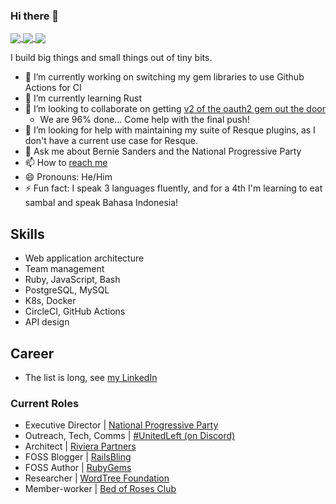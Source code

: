 ### Hi there 👋

<a href="https://github.com/anuraghazra/github-readme-stats#github-stats-card">
  <img align="center" src="https://github-readme-stats.vercel.app/api?username=pboling&count_private=true&show_icons=true&theme=tokyonight" />
</a>
<a href="https://github.com/anuraghazra/github-readme-stats#top-languages-card">
  <img align="center" src="https://github-readme-stats.vercel.app/api/top-langs/?username=pboling&theme=tokyonight&layout=compact&hide=rich%20text%20format" />
</a>
<a href="https://github.com/anuraghazra/github-readme-stats#wakatime-week-stats">
  <img align="center" src="https://github-readme-stats.vercel.app/api/wakatime?username=pboling&theme=tokyonight" />
</a>

I build big things and small things out of tiny bits.

- 🔭 I’m currently working on switching my gem libraries to use Github Actions for CI
- 🌱 I’m currently learning Rust
- 👯 I’m looking to collaborate on getting [v2 of the oauth2 gem out the door](https://github.com/oauth-xx/oauth2/milestone/1)
  - We are 96% done... Come help with the final push!
- 🤔 I’m looking for help with maintaining my suite of Resque plugins, as I don't have a current use case for Resque.
- 💬 Ask me about Bernie Sanders and the National Progressive Party
- 📫 How to [reach me](https://about.me/peter.boling)
- 😄 Pronouns: He/Him
- ⚡ Fun fact: I speak 3 languages fluently, and for a 4th I'm learning to eat sambal and speak Bahasa Indonesia!

## Skills

- Web application architecture
- Team management
- Ruby, JavaScript, Bash
- PostgreSQL, MySQL
- K8s, Docker
- CircleCI, GitHub Actions
- API design

## Career

- The list is long, see [my LinkedIn](https://www.linkedin.com/in/peterboling/)

### Current Roles

- Executive Director | [National Progressive Party](https://nationalprogressiveparty.org)
- Outreach, Tech, Comms | [#UnitedLeft (on Discord)](https://discord.gg/3yhwAr7)
- Architect | [Riviera Partners](https://rivierapartners.com)
- FOSS Blogger | [RailsBling](https://railsbling.com)
- FOSS Author | [RubyGems](https://rubygems.org/profiles/pboling)
- Researcher | [WordTree Foundation](http://wordtree.org/)
- Member-worker | [Bed of Roses Club](http://bed-of-roses.club/)
